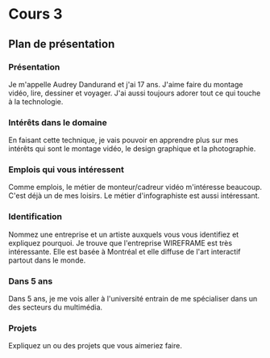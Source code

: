 # Cours 3
## Plan de présentation

### Présentation
 
Je m'appelle Audrey Dandurand et j'ai 17 ans.
J'aime faire du montage vidéo, lire, dessiner et voyager. J'ai aussi toujours adorer tout ce qui touche à la technologie. 
### Intérêts dans le domaine
En faisant cette technique, je vais pouvoir en apprendre plus sur mes intérêts qui sont le montage vidéo, le design graphique et la photographie. 
### Emplois qui vous intéressent

Comme emplois, le métier de monteur/cadreur vidéo m'intéresse beaucoup. C'est déjà un de mes loisirs. Le métier d'infographiste est aussi intéressant. 
### Identification
Nommez une entreprise et un artiste auxquels vous vous identifiez et expliquez pourquoi. 
Je trouve que l'entreprise WIREFRAME est très intéressante. Elle est basée à Montréal et elle diffuse de l'art interactif partout dans le monde. 
### Dans 5 ans

Dans 5 ans, je me vois aller à l'université entrain de me spécialiser dans un des secteurs du multimédia.
### Projets
Expliquez un ou des projets que vous aimeriez faire. 
